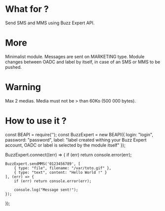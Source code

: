 # What for ?
Send SMS and MMS using Buzz Expert API.

# More
Minimalist module.
Messages are sent on MARKETING type.
Module changes between OADC and label by itself, in case of an SMS or MMS to be pushed.

# Warning
Max 2 medias.
Media must not be > than 60Ko (500 000 bytes). 

# How to use it ?
const BEAPI = require('');
const BuzzExpert = new BEAPI({
	login: "login",
	password: "password",
	label: "label created withing your Buzz Expert account, OADC or label is selected by the module itself"
});

BuzzExpert.connect((err) => {
	if (err) return console.error(err);
	
	BuzzExpert.sendMMS('0123456789', [
		{ type: "file", filename: "/var/toto.gif" },
		{ type: "text", content: "Hello World !" }
	], (err) => {
		if (err) return console.error(err);

		console.log("Message sent!");
	});
});
